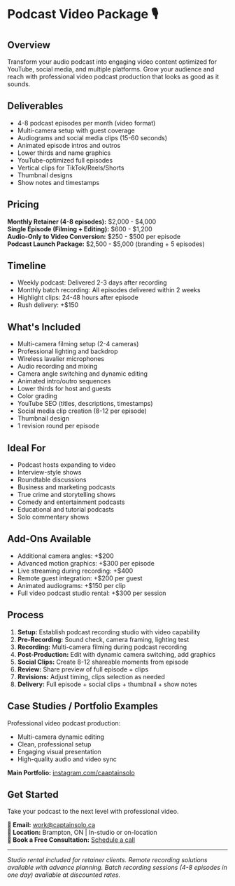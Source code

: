 # Podcast Video Package 🎙️

## Overview
Transform your audio podcast into engaging video content optimized for YouTube, social media, and multiple platforms. Grow your audience and reach with professional video podcast production that looks as good as it sounds.

## Deliverables
- 4-8 podcast episodes per month (video format)
- Multi-camera setup with guest coverage
- Audiograms and social media clips (15-60 seconds)
- Animated episode intros and outros
- Lower thirds and name graphics
- YouTube-optimized full episodes
- Vertical clips for TikTok/Reels/Shorts
- Thumbnail designs
- Show notes and timestamps

## Pricing
**Monthly Retainer (4-8 episodes):** $2,000 - $4,000  
**Single Episode (Filming + Editing):** $600 - $1,200  
**Audio-Only to Video Conversion:** $250 - $500 per episode  
**Podcast Launch Package:** $2,500 - $5,000 (branding + 5 episodes)

## Timeline
- Weekly podcast: Delivered 2-3 days after recording
- Monthly batch recording: All episodes delivered within 2 weeks
- Highlight clips: 24-48 hours after episode
- Rush delivery: +$150

## What's Included
- Multi-camera filming setup (2-4 cameras)
- Professional lighting and backdrop
- Wireless lavalier microphones
- Audio recording and mixing
- Camera angle switching and dynamic editing
- Animated intro/outro sequences
- Lower thirds for host and guests
- Color grading
- YouTube SEO (titles, descriptions, timestamps)
- Social media clip creation (8-12 per episode)
- Thumbnail design
- 1 revision round per episode

## Ideal For
- Podcast hosts expanding to video
- Interview-style shows
- Roundtable discussions
- Business and marketing podcasts
- True crime and storytelling shows
- Comedy and entertainment podcasts
- Educational and tutorial podcasts
- Solo commentary shows

## Add-Ons Available
- Additional camera angles: +$200
- Advanced motion graphics: +$300 per episode
- Live streaming during recording: +$400
- Remote guest integration: +$200 per guest
- Animated audiograms: +$150 per clip
- Full video podcast studio rental: +$300 per session

## Process
1. **Setup:** Establish podcast recording studio with video capability
2. **Pre-Recording:** Sound check, camera framing, lighting test
3. **Recording:** Multi-camera filming during podcast recording
4. **Post-Production:** Edit with dynamic camera switching, add graphics
5. **Social Clips:** Create 8-12 shareable moments from episode
6. **Review:** Share preview of full episode + clips
7. **Revisions:** Adjust timing, clips selection as needed
8. **Delivery:** Full episode + social clips + thumbnail + show notes

## Case Studies / Portfolio Examples
Professional video podcast production:
- Multi-camera dynamic editing
- Clean, professional setup
- Engaging visual presentation
- High-quality audio and video sync

**Main Portfolio:** [instagram.com/caaptainsolo](https://www.instagram.com/caaptainsolo/)

## Get Started
Take your podcast to the next level with professional video.

**📧 Email:** work@captainsolo.ca  
**📍 Location:** Brampton, ON | In-studio or on-location  
**💼 Book a Free Consultation:** [Schedule a call](#contact)

---

*Studio rental included for retainer clients. Remote recording solutions available with advance planning. Batch recording sessions (4-8 episodes in one day) available at discounted rates.*

